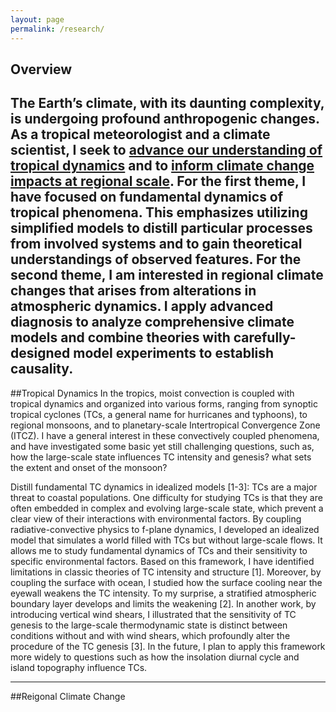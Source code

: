 ```yaml
---
layout: page
permalink: /research/   
--- 
```

## Overview

The Earth’s climate, with its daunting complexity, is undergoing profound anthropogenic changes. As a tropical meteorologist and a climate scientist, I seek to [advance our understanding of tropical dynamics](#tropical-dynamics) and to [inform climate change impacts at regional scale](#regional-climate-change). For the first theme, I have focused on fundamental dynamics of tropical phenomena. This emphasizes utilizing simplified models to distill particular processes from involved systems and to gain theoretical understandings of observed features. For the second theme, I am interested in regional climate changes that arises from alterations in atmospheric dynamics. I apply advanced diagnosis to analyze comprehensive climate models and combine theories with carefully-designed model experiments to establish causality. 
---      

##Tropical Dynamics
In the tropics, moist convection is coupled with tropical dynamics and organized into various forms, ranging from synoptic tropical cyclones (TCs, a general name for hurricanes and typhoons), to regional monsoons, and to planetary-scale Intertropical Convergence Zone (ITCZ). I have a general interest in these convectively coupled phenomena, and have investigated some basic yet still challenging questions, such as, how the large-scale state influences TC intensity and genesis? what sets the extent and onset of the monsoon? 

Distill fundamental TC dynamics in idealized models [1-3]: TCs are a major threat to coastal populations. One difficulty for studying TCs is that they are often embedded in complex and evolving large-scale state, which prevent a clear view of their interactions with environmental factors. By coupling radiative-convective physics to f-plane dynamics, I developed an idealized model that simulates a world filled with TCs but without large-scale flows. It allows me to study fundamental dynamics of TCs and their sensitivity to specific environmental factors. Based on this framework, I have identified limitations in classic theories of TC intensity and structure [1]. Moreover, by coupling the surface with ocean, I studied how the surface cooling near the eyewall weakens the TC intensity. To my surprise, a stratified atmospheric boundary layer develops and limits the weakening [2]. In another work, by introducing vertical wind shears, I illustrated that the sensitivity of TC genesis to the large-scale thermodynamic state is distinct between conditions without and with wind shears, which profoundly alter the procedure of the TC genesis [3]. In the future, I plan to apply this framework more widely to questions such as how the insolation diurnal cycle and island topography influence TCs.


-----
##Reigonal Climate Change


